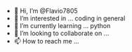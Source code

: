 - 👋 Hi, I’m @Flavio7805
- 👀 I’m interested in ... coding in general
- 🌱 I’m currently learning ... python
- 💞️ I’m looking to collaborate on ... 
- 📫 How to reach me ...

<!---
Flavio7805/Flavio7805 is a ✨ special ✨ repository because its `README.md` (this file) appears on your GitHub profile.
You can click the Preview link to take a look at your changes.
--->
